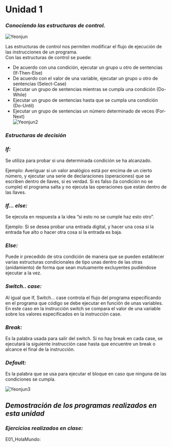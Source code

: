 # Unidad 1
### *Conociendo las estructuras de control.*  
![Yeonjun](https://i.pinimg.com/564x/9e/f7/07/9ef70774832c5225b36a6f0775e93460.jpg)  

Las estructuras de control nos permiten modificar el flujo de ejecución de las instrucciones de un programa.  
Con las estructuras de control se puede:

* De acuerdo con una condición, ejecutar un grupo u otro de sentencias (If-Then-Else)
* De acuerdo con el valor de una variable, ejecutar un grupo u otro de sentencias (Select-Case)
* Ejecutar un grupo de sentencias mientras se cumpla una condición (Do-While)
* Ejecutar un grupo de sentencias hasta que se cumpla una condición (Do-Until)
* Ejecutar un grupo de sentencias un número determinado de veces (For-Next)  
![Yeonjun2](https://i.pinimg.com/564x/2b/c1/0d/2bc10d343d59f056c0c21665bd3fe5fd.jpg)  

### *Estructuras de decisión*  
### *If:*  
Se utiliza para probar si una determinada condición se ha alcanzado.  

Ejemplo: Averiguar si un valor analógico está por encima de un cierto número, y ejecutar una serie de declaraciones (operaciones) que se escriben dentro de llaves, si es verdad. Si es falso (la condición no se cumple) el programa salta y no ejecuta las operaciones que están dentro de las llaves.

### *If… else:*  
Se ejecuta en respuesta a la idea “si esto no se cumple haz esto otro”. 

Ejemplo: Si se desea probar una entrada digital, y hacer una cosa si la entrada fue alto o hacer otra cosa si la entrada es baja.

### *Else:* 
Puede ir precedido de otra condición de manera que se pueden establecer varias estructuras condicionales de tipo unas dentro de las otras (anidamiento) de forma que sean mutuamente excluyentes pudiéndose ejecutar a la vez. 

### *Switch.. case:* 
Al igual que If, Switch... case controla el flujo del programa especificando en el programa que código se debe ejecutar en función de unas variables. En este caso en la instrucción switch se compara el valor de una variable sobre los valores especificados en la instrucción case.

### *Break:*  
Es la palabra usada para salir del switch. Si no hay break en cada case, se ejecutará la siguiente instrucción case hasta que encuentre un break o alcance el final de la instrucción.

### *Default:*  
Es la palabra que se usa para ejecutar el bloque en caso que ninguna de las condiciones se cumpla.  

![Yeonjun3](https://i.pinimg.com/564x/c6/15/e1/c615e13a375e1d466796cea4e79f2973.jpg)  

## *Demostración de los programas realizados en esta unidad*  
### *Ejercicios realizados en clase:*  
E01_HolaMundo:  
